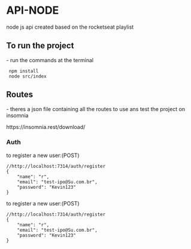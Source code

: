 # API-NODE
node js api created based on the rocketseat playlist

<H2>To run the project</H2>
<p> - run the commands at the terminal</p>

```
 npm install
 node src/index
```

<H2>Routes</H2>
<p> - theres a json file containing all the routes to use ans test the project on insomnia</p>
<a target="_blank">https://insomnia.rest/download/<a>
 
 <H3>Auth</H3>
 <p> to register a new user:(POST)</p>

```
//http://localhost:7314/auth/register
{ 
	"name": "r",
	"email": "test-ipo@Su.com.br",
	"password": "Kevin123"
}
```

<p> to register a new user:(POST)</p>

```
//http://localhost:7314/auth/register
{ 
	"name": "r",
	"email": "test-ipo@Su.com.br",
	"password": "Kevin123"
}
```
